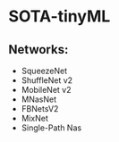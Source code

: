 # SOTA-tinyML

## Networks:
* SqueezeNet
* ShuffleNet v2
* MobileNet v2
* MNasNet
* FBNetsV2
* MixNet
* Single-Path Nas
